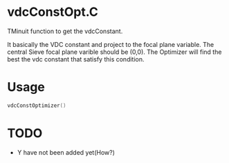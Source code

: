 # vdcConstOpt.C
TMinuit function to get the vdcConstant. 

It basically the VDC constant and project to the focal plane variable. The central Sieve focal plane varible should be (0,0). The Optimizer will find the best the vdc constant that satisfy this condition. 

# Usage
```c++
vdcConstOptimizer()
```

# TODO 
* Y have not been added yet(How?)
